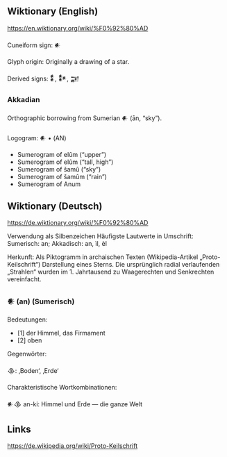 ## Wiktionary (English)

https://en.wiktionary.org/wiki/%F0%92%80%AD

Cuneiform sign: 𒀭

Glyph origin: Originally a drawing of a star.

Derived signs: 𒀮, 𒀯, 𒂼

### Akkadian

Orthographic borrowing from Sumerian 𒀭 (ān, “sky”).

Logogram: 𒀭 • (AN)

- Sumerogram of elûm (“upper”)
- Sumerogram of elûm (“tall, high”)
- Sumerogram of šamû (“sky”)
- Sumerogram of šamûm (“rain”)
- Sumerogram of Anum

## Wiktionary (Deutsch)

https://de.wiktionary.org/wiki/%F0%92%80%AD

Verwendung als Silbenzeichen
Häufigste Lautwerte in Umschrift: Sumerisch: an; Akkadisch: an, ìl, èl

Herkunft:
Als Piktogramm in archaischen Texten (Wikipedia-Artikel „Proto-Keilschrift“) Darstellung eines Sterns. Die ursprünglich radial verlaufenden „Strahlen“ wurden im 1. Jahrtausend zu Waagerechten und Senkrechten vereinfacht.

### 𒀭 (an) (Sumerisch)

Bedeutungen:

- [1] der Himmel, das Firmament
- [2] oben

Gegenwörter:

𒆠: ‚Boden‘, ‚Erde‘

Charakteristische Wortkombinationen:

𒀭𒆠 an-ki: Himmel und Erde — die ganze Welt

## Links

https://de.wikipedia.org/wiki/Proto-Keilschrift
